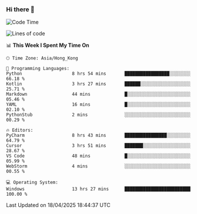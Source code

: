 ### Hi there 👋

<!--
**RoiexLee/RoiexLee** is a ✨ _special_ ✨ repository because its `README.md` (this file) appears on your GitHub profile.

Here are some ideas to get you started:

- 🔭 I’m currently working on ...
- 🌱 I’m currently learning ...
- 👯 I’m looking to collaborate on ...
- 🤔 I’m looking for help with ...
- 💬 Ask me about ...
- 📫 How to reach me: ...
- 😄 Pronouns: ...
- ⚡ Fun fact: ...
-->

<!--START_SECTION:waka-->
![Code Time](http://img.shields.io/badge/Code%20Time-1%2C124%20hrs%208%20mins-blue)

![Lines of code](https://img.shields.io/badge/From%20Hello%20World%20I%27ve%20Written-42.5%20thousand%20lines%20of%20code-blue)

📊 **This Week I Spent My Time On** 

```text
🕑︎ Time Zone: Asia/Hong_Kong

💬 Programming Languages: 
Python                   8 hrs 54 mins       █████████████████░░░░░░░░   66.18 % 
Kotlin                   3 hrs 27 mins       ██████░░░░░░░░░░░░░░░░░░░   25.71 % 
Markdown                 44 mins             █░░░░░░░░░░░░░░░░░░░░░░░░   05.46 % 
YAML                     16 mins             █░░░░░░░░░░░░░░░░░░░░░░░░   02.10 % 
PythonStub               2 mins              ░░░░░░░░░░░░░░░░░░░░░░░░░   00.29 % 

🔥 Editors: 
PyCharm                  8 hrs 43 mins       ████████████████░░░░░░░░░   64.79 % 
Cursor                   3 hrs 51 mins       ███████░░░░░░░░░░░░░░░░░░   28.67 % 
VS Code                  48 mins             █░░░░░░░░░░░░░░░░░░░░░░░░   05.99 % 
WebStorm                 4 mins              ░░░░░░░░░░░░░░░░░░░░░░░░░   00.55 % 

💻 Operating System: 
Windows                  13 hrs 27 mins      █████████████████████████   100.00 % 
```


 Last Updated on 18/04/2025 18:44:37 UTC
<!--END_SECTION:waka-->
